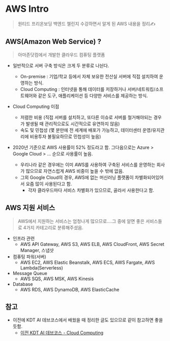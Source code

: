 # AWS Intro
> 원티드 프리온보딩 백엔드 챌린지 수강하면서 알게 된 AWS 내용을 정리✍️

## AWS(Amazon Web Service) ?
> 아마존닷컴에서 개발한 클라우드 컴퓨팅 플랫폼


+ 일반적으로 서버 구축 방식은 크게 두 분류로 나뉜다.
   + On-premise : 기업/학교 등에서 자체 보유한 전산실 서버에 직접 설치하여 운영하는 방식.
   + Cloud Computing : 인터넷을 통해 데이터를 저장하거나 서버/네트워킹/소프트웨어와 같은 도구, 애플리케이션 등 다양한 서비스를 제공하는 방식.   

+ Cloud Computing 이점
   + 저렴한 비용 (직접 서버를 설치하고, 또다른 이슈로 서버를 철거해야되는 경우가 발생될 때 관리적으로도 시간적으로 유연하지 않음)
   + 속도 및 민첩성 (몇 분만에 전 세계에 배포가 가능하고, 데이터센터 운영/유지관리에 비용투자 불필요하므로 민첩성이 높음)

+ 2020년 기준으로 AWS 사용률이 52% 정도라고 함. 그다음으로는 Azure > Google Cloud > ... 순으로 사용률이 높음.
   + 우리나라 같은 경우에는 이미 AWS를 사용하여 구축된 서비스를 운영하는 회사가 많으므로 자연스럽게 AWS 비중이 높을 수 밖에 없음.
   + 그외 Google Cloud의 경우, AWS에 없는 머신러닝 플랫폼이 차별화되어있어서 요즘 많이 사용된다고 함.
      + 각자 클라우드마다 서비스 차별화가 있으므로, 골라서 사용한다고 함.

## AWS 지원 서비스
> AWS에서 지원하는 서비스는 엄청나게 많으므로....그 중에 알면 좋은 서비스들로 4가지 카테고리로 분류해주셨음.

+ 인프라 관련
   + AWS API Gateway, AWS S3, AWS ELB, AWS CloudFront, AWS Secret Manager, 스냅샷
+ 컴퓨팅 파워(서버)
   + AWS EC2, AWS Elastic Beanstalk, AWS ECS, AWS Fargate, AWS Lambda(Serverless)
+ Message Queue
   + AWS SQS, AWS MSK, AWS Kinesis
+ Database
   + AWS RDS, AWS DynamoDB, AWS ElasticCache



## 참고
+ 이전에 KDT AI 데브코스에서 배웠을 때 정리한 글도 있으므로 같이 참고하면 좋을 듯함.
   + [이전 KDT AI 데브코스 - Cloud Computing](https://github.com/sujiny-tech/k-digital-training-AI-dev/blob/main/Web-Handling-with-Python/Cloud%20Computing.md)   


